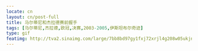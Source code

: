```yaml
---
locate: cn
layout: cn/post-full
title: 马尔蒂尼和杰拉德赛前握手
tags: [马尔蒂尼,杰拉德,欧冠,决赛,2003-2005,伊斯坦布尔奇迹]
type: gif
featimg: http://tva2.sinaimg.com/large/7bb8bd97gy1fxj72xrjl4g208w05ukjn.gif
---
```

